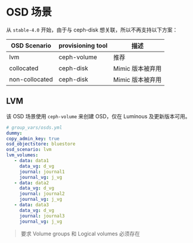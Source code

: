 # OSD 场景

从 `stable-4.0` 开始，由于与 ceph-disk 想关联，所以不再支持以下方案：

| OSD Scenario   | provisioning tool | 描述             |
| -------------- | ----------------- | ---------------- |
| lvm            | ceph-volume       | 推荐             |
| collocated     | ceph-disk         | Mimic 版本被弃用 |
| non-collocated | ceph-disk         | Mimic 版本被弃用 |

## LVM

该 OSD 场景使用 `ceph-volume` 来创建 OSD，仅在 Luminous 及更新版本可用。

```yaml
# group_vars/osds.yml
dummy:
copy_admin_key: true
osd_objectstore: bluestore
osd_scenario: lvm
lvm_volumes:
   - data: data1
     data_vg: d_vg
     journal: journal1
     journal_vg: j_vg
   - data: data2
     data_vg: d_vg
     journal: journal2
     journal_vg: j_vg
   - data: data3
     data_vg: d_vg
     journal: journal3
     journal_vg: j_vg
```

> 要求 Volume groups 和 Logical volumes 必须存在
